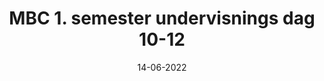 ---
title: MBC 1. semester undervisnings dag 10-12
enddate: 16-06-2022
cat: edu
date: 14-06-2022
---